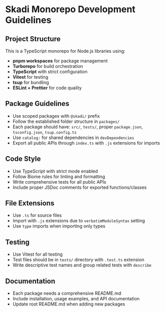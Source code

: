 <!-- Use this file to provide workspace-specific custom instructions to Copilot. For more details, visit https://code.visualstudio.com/docs/copilot/copilot-customization#_use-a-githubcopilotinstructionsmd-file -->

# Skadi Monorepo Development Guidelines

## Project Structure
This is a TypeScript monorepo for Node.js libraries using:
- **pnpm workspaces** for package management
- **Turborepo** for build orchestration
- **TypeScript** with strict configuration
- **Vitest** for testing
- **tsup** for bundling
- **ESLint + Prettier** for code quality

## Package Guidelines
- Use scoped packages with `@skadi/` prefix
- Follow the established folder structure in `packages/`
- Each package should have: `src/`, `tests/`, proper `package.json`, `tsconfig.json`, `tsup.config.ts`
- Use `catalog:` for shared dependencies in `devDependencies`
- Export all public APIs through `index.ts` with `.js` extensions for imports

## Code Style
- Use TypeScript with strict mode enabled
- Follow Biome rules for linting and formatting
- Write comprehensive tests for all public APIs
- Include proper JSDoc comments for exported functions/classes

## File Extensions
- Use `.ts` for source files
- Import with `.js` extensions due to `verbatimModuleSyntax` setting
- Use `type` imports when importing only types

## Testing
- Use Vitest for all testing
- Test files should be in `tests/` directory with `.test.ts` extension
- Write descriptive test names and group related tests with `describe`

## Documentation
- Each package needs a comprehensive README.md
- Include installation, usage examples, and API documentation
- Update root README.md when adding new packages

